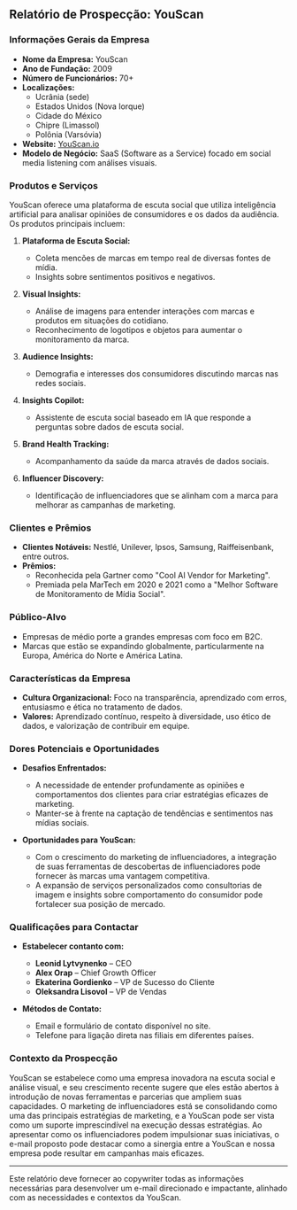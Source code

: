 ## Relatório de Prospecção: YouScan

### Informações Gerais da Empresa
- **Nome da Empresa:** YouScan
- **Ano de Fundação:** 2009
- **Número de Funcionários:** 70+
- **Localizações:** 
  - Ucrânia (sede)
  - Estados Unidos (Nova Iorque)
  - Cidade do México
  - Chipre (Limassol)
  - Polônia (Varsóvia)
- **Website:** [YouScan.io](https://youscan.io)
- **Modelo de Negócio:** SaaS (Software as a Service) focado em social media listening com análises visuais.

### Produtos e Serviços
YouScan oferece uma plataforma de escuta social que utiliza inteligência artificial para analisar opiniões de consumidores e os dados da audiência. Os produtos principais incluem:

1. **Plataforma de Escuta Social:**
   - Coleta mencões de marcas em tempo real de diversas fontes de mídia.
   - Insights sobre sentimentos positivos e negativos.

2. **Visual Insights:**
   - Análise de imagens para entender interações com marcas e produtos em situações do cotidiano.
   - Reconhecimento de logotipos e objetos para aumentar o monitoramento da marca.

3. **Audience Insights:**
   - Demografia e interesses dos consumidores discutindo marcas nas redes sociais.

4. **Insights Copilot:**
   - Assistente de escuta social baseado em IA que responde a perguntas sobre dados de escuta social.

5. **Brand Health Tracking:**
   - Acompanhamento da saúde da marca através de dados sociais.

6. **Influencer Discovery:**
   - Identificação de influenciadores que se alinham com a marca para melhorar as campanhas de marketing.

### Clientes e Prêmios
- **Clientes Notáveis:** Nestlé, Unilever, Ipsos, Samsung, Raiffeisenbank, entre outros.
- **Prêmios:** 
  - Reconhecida pela Gartner como "Cool AI Vendor for Marketing".
  - Premiada pela MarTech em 2020 e 2021 como a "Melhor Software de Monitoramento de Mídia Social".

### Público-Alvo
- Empresas de médio porte a grandes empresas com foco em B2C.
- Marcas que estão se expandindo globalmente, particularmente na Europa, América do Norte e América Latina.

### Características da Empresa
- **Cultura Organizacional:** Foco na transparência, aprendizado com erros, entusiasmo e ética no tratamento de dados.
- **Valores:** Aprendizado contínuo, respeito à diversidade, uso ético de dados, e valorização de contribuir em equipe.

### Dores Potenciais e Oportunidades
- **Desafios Enfrentados:**
  - A necessidade de entender profundamente as opiniões e comportamentos dos clientes para criar estratégias eficazes de marketing.
  - Manter-se à frente na captação de tendências e sentimentos nas mídias sociais.
  
- **Oportunidades para YouScan:**
  - Com o crescimento do marketing de influenciadores, a integração de suas ferramentas de descobertas de influenciadores pode fornecer às marcas uma vantagem competitiva.
  - A expansão de serviços personalizados como consultorias de imagem e insights sobre comportamento do consumidor pode fortalecer sua posição de mercado.

### Qualificações para Contactar
- **Estabelecer contanto com:**
  - **Leonid Lytvynenko** – CEO
  - **Alex Orap** – Chief Growth Officer
  - **Ekaterina Gordienko** – VP de Sucesso do Cliente
  - **Oleksandra Lisovol** – VP de Vendas
  
- **Métodos de Contato:**
  - Email e formulário de contato disponível no site.
  - Telefone para ligação direta nas filiais em diferentes países.

### Contexto da Prospecção
YouScan se estabelece como uma empresa inovadora na escuta social e análise visual, e seu crescimento recente sugere que eles estão abertos à introdução de novas ferramentas e parcerias que ampliem suas capacidades. O marketing de influenciadores está se consolidando como uma das principais estratégias de marketing, e a YouScan pode ser vista como um suporte imprescindível na execução dessas estratégias. Ao apresentar como os influenciadores podem impulsionar suas iniciativas, o e-mail proposto pode destacar como a sinergia entre a YouScan e nossa empresa pode resultar em campanhas mais eficazes.

---

Este relatório deve fornecer ao copywriter todas as informações necessárias para desenvolver um e-mail direcionado e impactante, alinhado com as necessidades e contextos da YouScan.